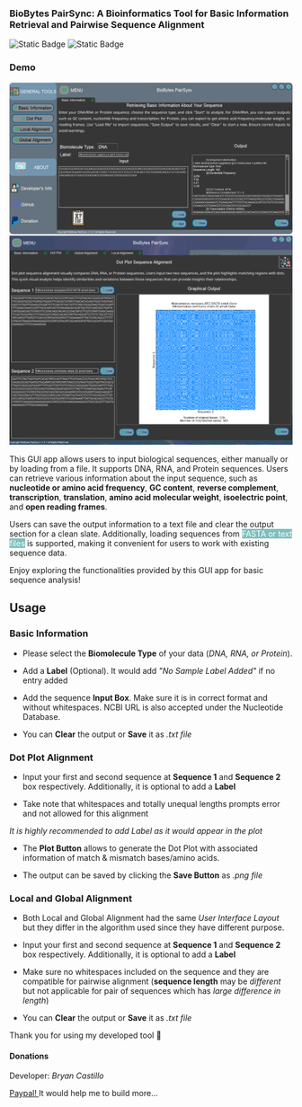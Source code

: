 ### BioBytes PairSync: A Bioinformatics Tool for Basic Information Retrieval and Pairwise Sequence Alignment

![Static Badge](https://img.shields.io/badge/Python-%233776AB?style=for-the-badge&logo=python&logoColor=%23F0E442&labelColor=%230072B2&color=%2356B4E9)
![Static Badge](https://img.shields.io/badge/PyQt-%2341CD52?style=for-the-badge&logo=Qt&logoColor=%235EFB75&labelColor=%23000000&color=%23009E73)

### Demo

<img src="documentations/Tab1_BasicInfo.png">

<img src="documentations/Tab2_DotPlot.png">

This GUI app allows users to input biological sequences, either manually or by loading from a file. It supports DNA, RNA, and Protein sequences. Users can retrieve various information about the input sequence, such as **nucleotide or amino acid frequency**, **GC content**, **reverse complement**, **transcription**, **translation**, **amino acid molecular weight**, **isoelectric point**, and **open reading frames**.

Users can save the output information to a text file and clear the output section for a clean slate. Additionally, loading sequences from <mark style= "background-color: rgba(0,128,128,0.5); color: #fff">FASTA or text files</mark> is supported, making it convenient for users to work with existing sequence data.

Enjoy exploring the functionalities provided by this GUI app for basic sequence analysis!

## Usage

### Basic Information

- Please select the **Biomolecule Type** of your data (_DNA, RNA, or Protein_).

- Add a **Label** (Optional). It would add _"No Sample Label Added"_ if no entry added

- Add the sequence **Input Box**. Make sure it is in correct format and without whitespaces. NCBI URL is also accepted under the Nucleotide Database.

- You can **Clear** the output or **Save** it as _.txt file_

### Dot Plot Alignment

- Input your first and second sequence at **Sequence 1** and **Sequence 2** box respectively. Additionally, it is optional to add a **Label**

- Take note that whitespaces and totally unequal lengths prompts error and not allowed for this alignment

_It is highly recommended to add Label as it would appear in the plot_

- The **Plot Button** allows to generate the Dot Plot with associated information of match & mismatch bases/amino acids.

- The output can be saved by clicking the **Save Button** as _.png file_

### Local and Global Alignment

- Both Local and Global Alignment had the same _User Interface Layout_ but they differ in the algorithm used since they have different purpose.

- Input your first and second sequence at **Sequence 1** and **Sequence 2** box respectively. Additionally, it is optional to add a **Label**

- Make sure no whitespaces included on the sequence and they are compatible for pairwise alignment (**sequence length** may be _different_ but not applicable for pair of sequences which has _large difference in length_)

- You can **Clear** the output or **Save** it as _.txt file_

Thank you for using my developed tool :ship:

#### Donations

Developer: _Bryan Castillo_

[Paypal! ](https://paypal.me/BryanAngeloCastillo)
It would help me to build more...
